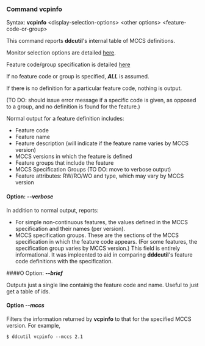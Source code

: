 ### Command **vcpinfo** 

Syntax: **vcpinfo** &lt;display-selection-options> &lt;other options> &lt;feature-code-or-group> 

This command reports **ddcutil**'s internal table of MCCS definitions.

Monitor selection options are detailed [here](display_selection.md).

Feature code/group specification is detailed [here](feature_selection.md)

If no feature code or group is specified, ***ALL*** is assumed.

If there is no definition for a particular feature code, nothing is output. 

(TO DO: should issue error message if a specific code is given, as opposed to a group, and no definition is found for the feature.)

Normal output for a feature definition includes:

- Feature code
- Feature name
- Feature description (will indicate if the feature name varies by MCCS version)
- MCCS versions in which the feature is defined
- Feature groups that include the feature
- MCCS Specification Groups (TO DO: move to verbose output)
- Feature attributes: RW/RO/WO and type, which may vary by MCCS version

#### Option: ***--verbose***

In addition to normal output, reports:

- For simple non-continuous features, the values defined in the MCCS specification and their names (per version).
- MCCS specification groups.  These are the sections of the MCCS specification in which the feature code appears.
(For some features, the specification group varies by MCCS version.)  This field is entirely informational. It was impleented to aid in comparing **dddcutil**'s
feature code definitions with the specification. 

####O Option: ***--brief***

Outputs just a single line containig the feature code and name.  Useful to just get a table of ids. 

#### Option ***--mccs***<a name="option_vcpinfo_mccs"></a>

Filters the information returned by **vcpinfo** to that for the specified MCCS version.  For example, 
~~~
$ ddcutil vcpinfo --mccs 2.1
~~~